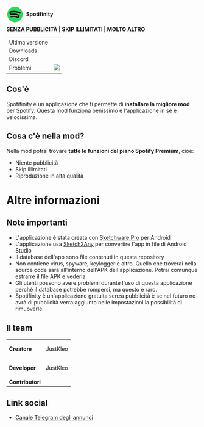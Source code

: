 <h1><img style="float: left;" src="https://raw.githubusercontent.com/Spotifinity/Spotifinity/main/info/Untitled129_20230424112419.png" width="45" height="45" />&nbsp;<strong style="font-size: 14px;">Spotifinity&nbsp;</strong></h1>
<p><strong>SENZA PUBBLICIT&Agrave; | SKIP ILLIMITATI | MOLTO ALTRO</strong></p>
<table>
<tbody>
<tr>
<td>Ultima versione</td>
<td><img src="https://img.shields.io/github/v/release/Spotifinity/Spotifinity" alt="" /></td>
</tr>
<tr>
<td>Downloads</td>
<td><img src="https://img.shields.io/github/downloads/Spotifinity/Spotifinity/total" alt=""/></td>
</tr>
<tr>
<td>Discord</td>
<td><img src="https://img.shields.io/discord/1099806892416577538" alt=""/></td>
</tr>
<tr>
<td>Problemi</td>
<td><img src="https://img.shields.io/github/issues/Spotifinity/Spotifinity"/></td>
</tr>
</tbody>
</table>
<h2>Cos'&egrave;</h2>
<p>Spotifinity &egrave; un applicazione che ti permette di <strong>installare la migliore mod</strong> per Spotify. Questa mod funziona benissimo e l'applicazione in s&egrave; &egrave; velocissima.</p>
<h2>Cosa c'&egrave; nella mod?</h2>
<p>Nella mod potrai trovare&nbsp;<strong>tutte le funzioni del piano Spotify Premium</strong>, cio&egrave;:</p>
<ul>
<li>Niente pubblicit&agrave;</li>
<li>Skip illimitati</li>
<li>Riproduzione in alta qualit&agrave;</li>
</ul>
<h1>Altre informazioni</h1>
<h2>Note importanti</h2>
<ul>
<li>L'applicazione &egrave; stata creata con&nbsp;<a href="https://github.com/Sketchware-Pro/Sketchware-Pro">Sketchware Pro</a>&nbsp;per Android</li>
<li>L'applicazione usa&nbsp;<a href="https://play.google.com/store/apps/details?id=com.sketch2any">Sketch2Any</a>&nbsp;per convertire l'app in file di Android Studio</li>
<li>Il database dell'app sono file contenuti in questa repository</li>
<li>Non contiene virus, spyware, keylogger e altro. Quello che troverai nella source code sar&agrave; all'interno dell'APK dell'applicazione. Potrai comunque estrarre il file APK e vederla.</li>
<li>Gli utenti possono avere problemi durante l'uso di questa applicazione perch&eacute; il database potrebbe rompersi, ma questo &egrave; raro.</li>
<li>Spotifinity &egrave; un'applicazione gratuita senza pubblicit&agrave; &egrave; se nel futuro ne avr&agrave; di pubblicit&agrave; verra aggiunto nelle impostazioni la possibilit&agrave; di rimuoverle.</li>
</ul>
<h2>Il team</h2>
<table>
<tbody>
<tr>
<td><strong>Creatore</strong></td>
<td>
<p>JustKleo</p>
</td>
</tr>
<tr>
<td><strong>Developer</strong></td>
<td>
<p>JustKleo</p>
</td>
</tr>
<tr>
<td><strong>Contributori</strong></td>
<td>&nbsp;</td>
</tr>
</tbody>
</table>
<h2>Link social</h2>
<ul>
<li><a href="https://t.me/spotifinity/">Canale Telegram degli annunci</a></li>
</ul>
